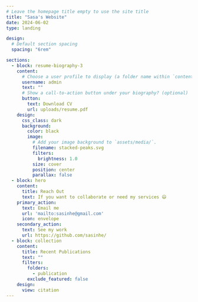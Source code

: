 ```yaml
---
# Leave the homepage title empty to use the site title
title: "Sasa's Website"
date: 2024-06-02
type: landing

design:
  # Default section spacing
  spacing: "6rem"

sections:
  - block: resume-biography-3
    content:
      # Choose a user profile to display (a folder name within `content/authors/`)
      username: admin
      text: ""
      # Show a call-to-action button under your biography? (optional)
      button:
        text: Download CV
        url: uploads/resume.pdf
    design:
      css_class: dark
      background:
        color: black
        image:
          # Add your image background to `assets/media/`.
          filename: stacked-peaks.svg
          filters:
            brightness: 1.0
          size: cover
          position: center
          parallax: false
  - block: hero
    content:
      title: Reach Out
      text: If you want to collaborate or need my services 😃
    primary_action:
      text: Email me
      url: 'mailto:sasinhe@gmail.com'
      icon: envelope
    secondary_action:
      text: See my work
      url: https://github.com/sasinhe/
  - block: collection
    content:
      title: Recent Publications
      text: ""
      filters:
        folders:
          - publication
        exclude_featured: false
    design:
      view: citation
---
```

